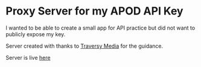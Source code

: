# Proxy Server for my APOD API Key

I wanted to be able to create a small app for API practice but did not want to publicly expose my key. 

Server created with thanks to [Traversy Media](https://youtu.be/ZGymN8aFsv4) for the guidance. 

Server is live [here](https://apodproxy.herokuapp.com/api)